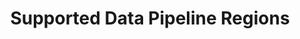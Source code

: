 ---
# -------------------------- #
#      Page & Formatting     #
# -------------------------- #

title: Supported Data Pipeline Regions
permalink: /account-security/supported-data-pipeline-regions
summary: "The data pipeline region feature, available to all Stitch plans, determines the region where Stitch-hosted data centers will process your replicated data."

input: false
layout: general
feedback: true

key: "supported-operating-regions"
type: "security"
weight: 4


# -------------------------- #
#        Introduction        #
# -------------------------- #

intro: |
  {{ page.summary }}

  In this guide:

  {% for section in page.sections %}
  - [{{ section.summary }}](#{{ section.anchor }})
  {% endfor %}


# -------------------------- #
#           Content          #
# -------------------------- #

# I'm pretty sure most of the bg is around GDPR and unlocking customers who can't/won't have their data move through the US. Another benefit would be performance - moving data over an ocean is expensive and slow

sections:
  - title: "Data pipeline region basics"
    anchor: "basics"
    summary: "How data pipeline regions work"
    content: |
      {% for subsection in section.subsections %}
      - [{{ subsection.title }}](#{{ subsection.anchor }})
      {% endfor %}

    subsections:
      - title: "Understanding Stitch's infrastructure and data pipeline region impact"
        anchor: "basics--data-infrastructure-impact"
        content: |
          {% assign north-america-region = site.data.stitch.regions | where:"id","north-america" | first %}

          When you create a Stitch account, you'll need to define a data pipeline region. This setting defines the region where Stitch-hosted data centers will process your data.

          Stitch uses Amazon Web Services (AWS) to host and run its infrastructure. Each Stitch data pipeline region corresponds to an AWS region.

          For example: If `{{ north-america-region.name }}` is selected as the region in Stitch, Stitch's data centers in AWS' `{{ north-america-region.aws-name }} ({{ north-america-region.region }})` region will be used to process data.

## Some of this content is also used in the Security FAQ

      - title: "Understanding the processes impacted by data pipeline region selection"
        anchor: "basics--process-impact"
        content: |
          Now that you understand how the data pipeline region affects your Stitch account, we'll clarify what "data processing" means in the context of regions.

          Data pipeline regions only affect the replication of data in your Stitch account, specifically extracting, preparing, and loading data into your destination.

          All other processes and data, such as billing, reporting, and other metadata, are not affected by your account's data pipeline region. Data and metadata related to these processes will be processed using Stitch's `{{ north-america-region.name }}` region.

      - title: "Selecting a data pipeline region"
        anchor: "basics--selecting-a-region"
        content: |
          {% include important.html type="single-line" content="Data pipeline regions can't be changed after your account is created." %}

          Before selecting a data pipeline region for your account, consider the following:

          - **The distance between your location and the data pipeline region.** We recommend, whenever possible, using the region closest to your location.
          - **The destination you want to use.** Some destinations aren't available in all regions, though we hope to expand data pipeline region support in the future. Refer to the [Data pipeline region support by destination type](#region-support-by-destination) section for more info.
          - **Any data processing regulations that your country and/or company might have in place.** Keeping your data within your own region may make it easiser to comply with these requirements.

      - title: "Supported data pipeline regions"
        anchor: "basics--supported-regions"
        content: |
          Refer to the [All supported data pipeline regions section](#all-supported-regions) for more info about the regions Stitch currently supports.

  - title: "Defining and changing data pipeline regions"
    anchor: "define-change-data-pipeline-regions"
    summary: "How to define and change an account's data pipeline region"
    content: |
      {% for subsection in section.subsections %}
      - [{{ subsection.title }}](#{{ subsection.anchor }})
      {% endfor %}
    subsections:
      - title: "Defining your account's data pipeline region"
        anchor: "defining-a-data-pipeline-region"
        content: |
          Data pipeline regions are selected during the account creation process. Regions can't be changed after the account is created.

      - title: "Changing your account's data pipeline region"
        anchor: "changing-a-data-pipeline-region"
        content: |
          Data pipeline regions can't be changed after your Stitch account is created. If you want to change your region, you'll need to create a new Stitch account and select the desired region.

  - title: "Identifying your account's data pipeline region"
    anchor: "identify-data-pipeline-region"
    summary: "How to identify your account's data pipeline region"
    content: |
      Click {{ app.menu-paths.account-settings }} and locate the **Data pipeline region** section:

      ![The Data Pipeline Region section of the Stitch Account Settings page]({{ site.baseurl }}/images/account-security/data-pipeline-region.png)

  - title: "Supported data pipeline regions"
    anchor: "all-supported-regions"
    summary: "The data pipeline regions supported by Stitch"
    content: |
      The following table contains info about the data pipeline regions Stitch currently supports.

      <table class="attribute-list table-hover">
      <tr>
      <td>
      <strong>
      Stitch region
      </strong>
      </td>
      <td>
      <strong>
      AWS region
      </strong>
      </td>
      <td>
      <strong>
      Stitch IP addresses
      </strong>
      </td>
      <td>
      <strong>
      Stitch destinations
      </strong>
      </td>
      </tr>
      {% for region in site.data.stitch.regions %}
      <tr>
      <td>
      {{ region.name }}
      </td>
      <td>
      {{ region.region }}
      </td>
      <td>
      <a href="{{ link.security.ip-addresses | prepend: site.baseurl }}#{{ region.id }}-ip-addresses">See list</a>
      </td>
      <td>
      <a href="#region-support-by-destination">See list</a>
      </td>
      </tr>
      {% endfor %}
      </table>

  - title: "Data pipeline region support by destination type"
    anchor: "region-support-by-destination"
    summary: "Data pipeline region support for each of Stitch's destinations"
    content: |
      {% include misc/icons.html %}

      The following table contains info about the data pipeline regions each of Stitch's destinations currently support:

      - {{ supported | replace:"TOOLTIP","Supported" }} indicates that the destination supports the region
      - {{ not-supported | replace:"TOOLTIP","Not supported" }} indicates that the destination doesn't currently support the region

      <table>
      <tr>
      <td class="attribute-name">
      <strong>
      Destination
      </strong>
      </td>
      <td>
      <strong>
      Version
      </strong>
      </td>
      {% for region in site.data.stitch.regions %}
      <td>
      <strong>
      {{ region.name }}
      </strong>
      </td>
      {% endfor %}
      </tr>
      {% assign destinations = site.destinations | where:"destination",true | sort_natural:"display_name" %}

      {% for destination in destinations %}
      <tr>
      <td class="attribute-name">
      <strong>
      {{ destination.display_name }}
      </strong>
      </td>
      <td>
      {% assign destination-version = destination.this-version | prepend:"v" %}
      {{ destination-version }}
      </td>
      {% for region in site.data.stitch.regions %}
        {% if site.data.destinations[destination.type][destination-version]stitch-details %}
          {% assign region-support = site.data.destinations[destination.type][destination-version]stitch-details.stitch-supported-regions | where:"id",region.id | first %}
        {% else %}
          {% assign region-support = site.data.destinations[destination.type]stitch-details.stitch-supported-regions | where:"id",region.id | first %}
        {% endif %}

      <td>
      {% if region-support %}
      {% capture tooltip %}{{ destination.display_name }} ({{ destination-version }}) destinations support this region.{% endcapture %}
      {{ supported | replace:"TOOLTIP",tooltip }}
      {% else %}
      {% capture tooltip %}{{ destination.display_name }} ({{ destination-version }}) destinations don't currently support this region.{% endcapture %}
      {{ not-supported | replace:"TOOLTIP",tooltip }}
      {% endif %}
      </td>
      {% endfor %}
      </tr>
      {% endfor %}
      </table>
---